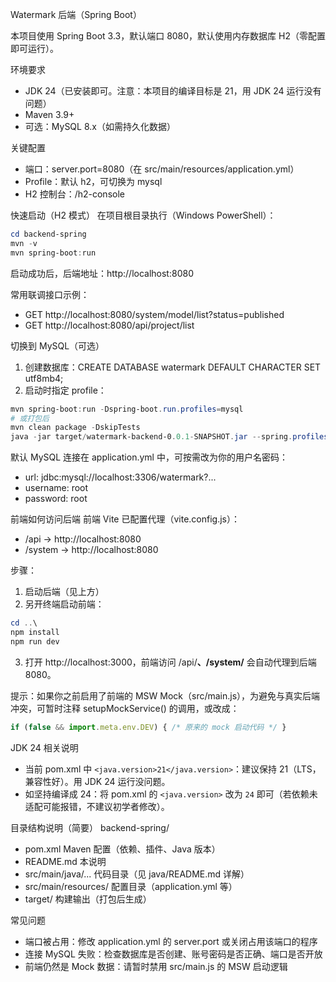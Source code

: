 Watermark 后端（Spring Boot）

本项目使用 Spring Boot 3.3，默认端口 8080，默认使用内存数据库 H2（零配置即可运行）。

环境要求
- JDK 24（已安装即可。注意：本项目的编译目标是 21，用 JDK 24 运行没有问题）
- Maven 3.9+
- 可选：MySQL 8.x（如需持久化数据）

关键配置
- 端口：server.port=8080（在 src/main/resources/application.yml）
- Profile：默认 h2，可切换为 mysql
- H2 控制台：/h2-console

快速启动（H2 模式）
在项目根目录执行（Windows PowerShell）：

```powershell
cd backend-spring
mvn -v
mvn spring-boot:run
```

启动成功后，后端地址：http://localhost:8080

常用联调接口示例：
- GET http://localhost:8080/system/model/list?status=published
- GET http://localhost:8080/api/project/list

切换到 MySQL（可选）
1) 创建数据库：CREATE DATABASE watermark DEFAULT CHARACTER SET utf8mb4;
2) 启动时指定 profile：

```powershell
mvn spring-boot:run -Dspring-boot.run.profiles=mysql
# 或打包后
mvn clean package -DskipTests
java -jar target/watermark-backend-0.0.1-SNAPSHOT.jar --spring.profiles.active=mysql
```

默认 MySQL 连接在 application.yml 中，可按需改为你的用户名密码：
- url: jdbc:mysql://localhost:3306/watermark?...
- username: root
- password: root

前端如何访问后端
前端 Vite 已配置代理（vite.config.js）：
- /api → http://localhost:8080
- /system → http://localhost:8080

步骤：
1) 启动后端（见上方）
2) 另开终端启动前端：

```powershell
cd ..\
npm install
npm run dev
```

3) 打开 http://localhost:3000，前端访问 /api/**、/system/** 会自动代理到后端 8080。

提示：如果你之前启用了前端的 MSW Mock（src/main.js），为避免与真实后端冲突，可暂时注释 setupMockService() 的调用，或改成：

```js
if (false && import.meta.env.DEV) { /* 原来的 mock 启动代码 */ }
```

JDK 24 相关说明
- 当前 pom.xml 中 `<java.version>21</java.version>`：建议保持 21（LTS，兼容性好）。用 JDK 24 运行没问题。
- 如坚持编译成 24：将 pom.xml 的 `<java.version>` 改为 `24` 即可（若依赖未适配可能报错，不建议初学者修改）。

目录结构说明（简要）
backend-spring/
- pom.xml                      Maven 配置（依赖、插件、Java 版本）
- README.md                    本说明
- src/main/java/...            代码目录（见 java/README.md 详解）
- src/main/resources/          配置目录（application.yml 等）
- target/                      构建输出（打包后生成）

常见问题
- 端口被占用：修改 application.yml 的 server.port 或关闭占用该端口的程序
- 连接 MySQL 失败：检查数据库是否创建、账号密码是否正确、端口是否开放
- 前端仍然是 Mock 数据：请暂时禁用 src/main.js 的 MSW 启动逻辑



